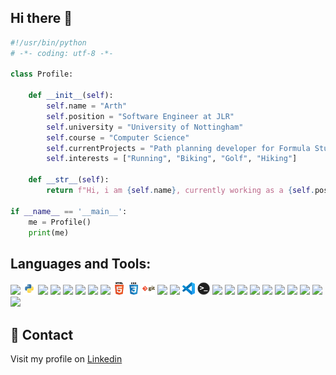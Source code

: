 ## Hi there 👋

```python
#!/usr/bin/python
# -*- coding: utf-8 -*-

class Profile:

    def __init__(self):
        self.name = "Arth"
        self.position = "Software Engineer at JLR"
        self.university = "University of Nottingham"
        self.course = "Computer Science"
        self.currentProjects = "Path planning developer for Formula Student:AI"
        self.interests = ["Running", "Biking", "Golf", "Hiking"]
        
    def __str__(self):
        return f"Hi, i am {self.name}, currently working as a {self.position}"

if __name__ == '__main__':
    me = Profile()
    print(me)
```

## Languages and Tools:

<code><img height="20" src="https://raw.githubusercontent.com/marwin1991/profile-technology-icons/refs/heads/main/icons/c.png" ></code>
<code><img height="20" src="https://raw.githubusercontent.com/github/explore/80688e429a7d4ef2fca1e82350fe8e3517d3494d/topics/python/python.png"></code>
<code><img height="20" src="https://raw.githubusercontent.com/marwin1991/profile-technology-icons/refs/heads/main/icons/java.png" ></code>
<code><img height="20" src="https://raw.githubusercontent.com/marwin1991/profile-technology-icons/refs/heads/main/icons/php.png" ></code>
<code><img height="20" src="https://raw.githubusercontent.com/marwin1991/profile-technology-icons/refs/heads/main/icons/javascript.png" ></code>
<code><img height="20" src="https://raw.githubusercontent.com/marwin1991/profile-technology-icons/refs/heads/main/icons/matlab.png" ></code>
<code><img height="20" src="https://raw.githubusercontent.com/marwin1991/profile-technology-icons/refs/heads/main/icons/numpy.png" ></code>
<code><img height="20" src="https://raw.githubusercontent.com/marwin1991/profile-technology-icons/refs/heads/main/icons/pandas.png" ></code>
<code><img height="20" src="https://raw.githubusercontent.com/github/explore/80688e429a7d4ef2fca1e82350fe8e3517d3494d/topics/html/html.png"></code>
<code><img height="20" src="https://raw.githubusercontent.com/github/explore/80688e429a7d4ef2fca1e82350fe8e3517d3494d/topics/css/css.png"></code>
<code><img height="20" src="https://raw.githubusercontent.com/github/explore/80688e429a7d4ef2fca1e82350fe8e3517d3494d/topics/git/git.png"></code>
<code><img height="20" src="https://raw.githubusercontent.com/marwin1991/profile-technology-icons/refs/heads/main/icons/gitlab.png" ></code>
<code><img height="20" src="https://raw.githubusercontent.com/marwin1991/profile-technology-icons/refs/heads/main/icons/jira.png" ></code>
<code><img height="20" src="https://raw.githubusercontent.com/github/explore/80688e429a7d4ef2fca1e82350fe8e3517d3494d/topics/visual-studio-code/visual-studio-code.png"></code>
<code><img height="20" src="https://raw.githubusercontent.com/github/explore/80688e429a7d4ef2fca1e82350fe8e3517d3494d/topics/terminal/terminal.png"></code>
<code><img height="20" src="https://raw.githubusercontent.com/marwin1991/profile-technology-icons/refs/heads/main/icons/intellij.png" ></code>
<code><img height="20" src="https://raw.githubusercontent.com/marwin1991/profile-technology-icons/refs/heads/main/icons/vim.png" ></code>
<code><img height="20" src="https://raw.githubusercontent.com/marwin1991/profile-technology-icons/refs/heads/main/icons/jupyter_notebook.png" ></code>
<code><img height="20" src="https://raw.githubusercontent.com/marwin1991/profile-technology-icons/refs/heads/main/icons/postman.png" ></code>
<code><img height="20" src="https://raw.githubusercontent.com/marwin1991/profile-technology-icons/refs/heads/main/icons/postgresql.png" ></code>
<code><img height="20" src="https://raw.githubusercontent.com/marwin1991/profile-technology-icons/refs/heads/main/icons/mysql.png" ></code>
<code><img height="20" src="https://raw.githubusercontent.com/marwin1991/profile-technology-icons/refs/heads/main/icons/aws.png" ></code>
<code><img height="20" src="https://raw.githubusercontent.com/marwin1991/profile-technology-icons/refs/heads/main/icons/linux.png" ></code>
<code><img height="20" src="https://raw.githubusercontent.com/marwin1991/profile-technology-icons/refs/heads/main/icons/figma.png" ></code>
<code><img height="20" src="https://raw.githubusercontent.com/marwin1991/profile-technology-icons/refs/heads/main/icons/canva.png" ></code>


## 📖 Contact

Visit my profile on [Linkedin](https://www.linkedin.com/in/arth-gandhi-/)


<!--
**Arth253/Arth253** is a ✨ _special_ ✨ repository because its `README.md` (this file) appears on your GitHub profile.

Here are some ideas to get you started:

- 🔭 I’m currently working on ...
- 🌱 I’m currently learning ...
- 👯 I’m looking to collaborate on ...
- 🤔 I’m looking for help with ...
- 💬 Ask me about ...
- 📫 How to reach me: ...
- 😄 Pronouns: ...
- ⚡ Fun fact: ...

Icon site: https://github.com/marwin1991/profile-technology-icons?tab=readme-ov-file#-java

-->

